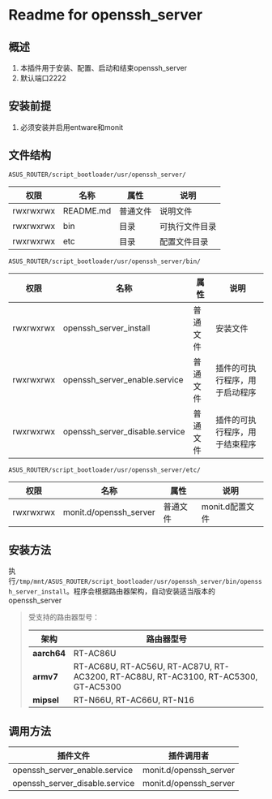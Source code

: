 # Readme for openssh_server

## 概述

1. 本插件用于安装、配置、启动和结束openssh_server
2. 默认端口2222

## 安装前提

1. 必须安装并启用entware和monit

## 文件结构

`ASUS_ROUTER/script_bootloader/usr/openssh_server/`

| 权限      | 名称      | 属性     | 说明           |
| --------- | --------- | -------- | -------------- |
| rwxrwxrwx | README.md | 普通文件 | 说明文件       |
| rwxrwxrwx | bin       | 目录     | 可执行文件目录 |
| rwxrwxrwx | etc       | 目录     | 配置文件目录   |

`ASUS_ROUTER/script_bootloader/usr/openssh_server/bin/`

| 权限      | 名称                           | 属性     | 说明                           |
| --------- | ------------------------------ | -------- | ------------------------------ |
| rwxrwxrwx | openssh_server_install         | 普通文件 | 安装文件                       |
| rwxrwxrwx | openssh_server_enable.service  | 普通文件 | 插件的可执行程序，用于启动程序 |
| rwxrwxrwx | openssh_server_disable.service | 普通文件 | 插件的可执行程序，用于结束程序 |

`ASUS_ROUTER/script_bootloader/usr/openssh_server/etc/`

| 权限      | 名称                   | 属性     | 说明            |
| --------- | ---------------------- | -------- | --------------- |
| rwxrwxrwx | monit.d/openssh_server | 普通文件 | monit.d配置文件 |

## 安装方法

执行`/tmp/mnt/ASUS_ROUTER/script_bootloader/usr/openssh_server/bin/openssh_server_install`。程序会根据路由器架构，自动安装适当版本的openssh_server

   > 受支持的路由器型号：
   >
   > | 架构        | 路由器型号                                                                         |
   > | ----------- | ---------------------------------------------------------------------------------- |
   > | **aarch64** | RT-AC86U                                                                           |
   > | **armv7**   | RT-AC68U, RT-AC56U, RT-AC87U, RT-AC3200, RT-AC88U, RT-AC3100, RT-AC5300, GT-AC5300 |
   > | **mipsel**  | RT-N66U, RT-AC66U, RT-N16                                                          |

## 调用方法

| 插件文件                       | 插件调用者             |
| ------------------------------ | ---------------------- |
| openssh_server_enable.service  | monit.d/openssh_server |
| openssh_server_disable.service | monit.d/openssh_server |